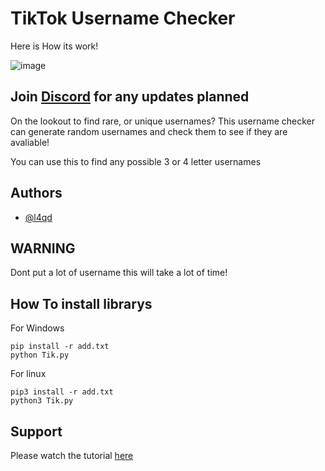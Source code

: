 
# TikTok Username Checker ##

Here is How its work!

![image](https://media.discordapp.net/attachments/1052797044378570834/1125820055825948732/image.png)

## Join [Discord](https://discord.gg/v04) for any updates planned

On the lookout to find rare, or unique usernames? This username checker can generate random usernames and check them to see if they are avaliable!

You can use this to find any possible 3 or 4 letter usernames

## Authors

- [@l4qd](https://github.com/l4qd)

## WARNING
Dont put a lot of username this will take a lot of time!

## How To install librarys
For Windows
```
pip install -r add.txt
python Tik.py
```

For linux
```
pip3 install -r add.txt
python3 Tik.py
```

## Support

Please watch the tutorial [here](https://youtu.be/x9EqzDDtmE4)


